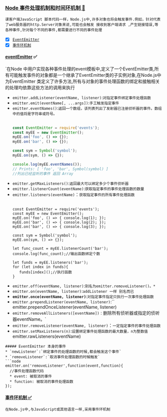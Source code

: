 ### [Node 事件处理机制和时间环机制 :maple_leaf: ](#top)<span id="top"></span>
`课客户端JavaScript 脚本代码一样，Node.js中,许多对象也将会触发事件.例如，针对代表了web服务器的http.Server对象来说,可能也会触发 接收到客户端请求
,产生链接错误,等各种事件,针对每个不同的事件,都需要进行不同的事件处理`
- [x] [`EventEmitter`](#eventemitter)
- [x] [`事件环机制`](#eventloop)

#### [eventEmitter](#) :white_check_mark: <span id="eventemitter"></span>	
`在Node 中用户实现各种事件处理的event模板中,定义了一个EventEmitter类,所有可能触发事件的对象都是一个继承了EventEmitter类的子实例对象,在Node.js中
为EventEmitter 类定义了许多方法,所有与对象的事件处理函数的绑定和接触相关的处理均依靠这些方法的调用来执行

* `emitter.addListener(eventName, listener)`:`对指定事件绑定事件处理函数`
* `emitter.emit(eventName[, ...args])`:`手工触发指定事件`
* `emitter.eventNames()`:`返回一个数组，该列表列出了发射器已注册侦听器的事件。数组中的值将是字符串或符号。`<br/><br/>
  ```javascript
  const EventEmitter = require('events');
  const myEE = new EventEmitter();
  myEE.on('foo', () => {});
  myEE.on('bar', () => {});

  const sym = Symbol('symbol');
  myEE.on(sym, () => {});

  console.log(myEE.eventNames());
  // Prints: [ 'foo', 'bar', Symbol(symbol) ]
  //列出已经监听的事件 返回 Array
  ```
* `emitter.getMaxListeners()`:`返回最大可以绑定多少个事件侦听器`
* `emitter.listenerCount(eventName)`:`获取指定事件的事件处理函数的数量`
* `emitter.listeners(eventName)`：`获取指定事件的所有事件处理函数` <br/><br/>
  ```node
  const EventEmitter = require('events');
  const myEE = new EventEmitter();
  myEE.on('foo', () => { console.log(1); });
  myEE.on('bar', () => { console.log(2); });
  myEE.on('bar', () => { console.log(3); });

  const sym = Symbol('symbol');
  myEE.on(sym, () => {});

  let func_count = myEE.listenerCount('bar');
  console.log(func_count);//输出函数绑定个数

  let funds = myEE.listeners('bar');
  for (let index in funds){
     funds[index]();//执行函数
  }
  ```
* `emitter.off(eventName, listener)`:`别名为emitter.removeListener()。*`
* `emitter.on(eventName, listener)`:`addListener 一样 别名而已`
* **`emitter.once(eventName, listener)`**:`对指定事件指定只执行一次事件处理函数`
* `emitter.prependListener(eventName, listener)`:``
emitter.prependOnceListener(eventName, listener)
* `emitter.removeAllListeners([eventName])：`删除所有侦听器或指定的侦听器eventName。`
* `emitter.removeListener(eventName, listener)`：`一定指定事件的事件处理函数`
* `emitter.setMaxListeners(n)`:`设置绑定事件处理函数的最大数量，n为整数值`
emitter.rawListeners(eventName)
```
##### EventEmitter 本身的事件
* `newListener`:`绑定事件的处理函数的时候,都会触发这个事件`
* `removeListener`:`取消事件处理函数的时候触发`
```node
emitter.on('removeListener',function(event,function){
  //事件处理函数代码
  * event: 被取消的事件
  * function: 被取消的事件处理函数
});
```
#### [事件环机制 :white_check_mark:](#) <span id="eventloop"></span>	
`在Node.js中,与JavaScript或其他语言一样,采用事件环机制`<br/>

